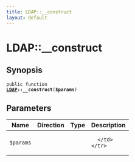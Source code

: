 ```yaml
---
title: LDAP::__construct
layout: default
---
```


# LDAP::__construct

## Synopsis

<code>public function <b><a href="LDAP">LDAP</a>::__construct</b>(<b>$params</b>)</code>

## Parameters

<table>
  <thead>
    <tr>
      <th>Name</th>
      <th>Direction</th>
      <th>Type</th>
      <th>Description</th>
    </tr>
  </thead>
  <tbody>
    <tr>
      <td><code>$params</code>
      <td><i></i></td>
      <td></td>
      <td>

      </td>
    </tr>
  </tbody>
</table>

